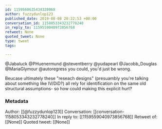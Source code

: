 ```yaml
---
id: 1159560635434328068
author: fuzzydunlop123
published_date: 2019-08-08 20:22:53 +00:00
conversation_id: 1158053343232778240
in_reply_to: 1159559040973856768
retweet: None
quoted_tweet: None
type: tweet
tags:

---
```


@Jabaluck @PHuenermund @steventberry @yudapearl @Jacobb_Douglas @MariaGlymour @autoregress you could, you'd just be wrong. 

Beucase ultimately these "reseach designs" (presuambly you're talking about something like IV/DiD?) all rely for identification on the same old structural assumptions- so how could making this explicit hurt?

### Metadata

Author: [[@fuzzydunlop123]]
Conversation: [[conversation-1158053343232778240]]
In reply to: [[1159559040973856768]]
Retweet of: [[None]]
Quoted tweet: [[None]]
